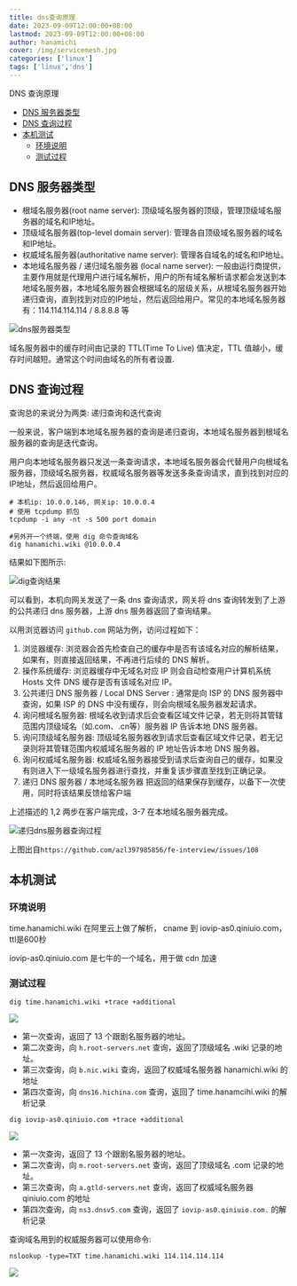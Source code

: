 ```yaml
---
title: dns查询原理
date: 2023-09-09T12:00:00+08:00
lastmod: 2023-09-09T12:00:00+08:00
author: hanamichi
cover: /img/servicemesh.jpg
categories: ['linux']
tags: ['linux','dns']
---
```


DNS 查询原理

<!--more-->

- [DNS 服务器类型](#dns-服务器类型)
- [DNS 查询过程](#dns-查询过程)
- [本机测试](#本机测试)
  - [环境说明](#环境说明)
  - [测试过程](#测试过程)


## DNS 服务器类型

* 根域名服务器(root name server): 顶级域名服务器的顶级，管理顶级域名服务器的域名和IP地址。
* 顶级域名服务器(top-level domain server): 管理各自顶级域名服务器的域名和IP地址。
* 权威域名服务器(authoritative name server): 管理各自域名的域名和IP地址。
* 本地域名服务器 / 递归域名服务器 (local name server): 一般由运行商提供，主要作用就是代理用户进行域名解析，用户的所有域名解析请求都会发送到本地域名服务器，本地域名服务器会根据域名的层级关系，从根域名服务器开始递归查询，直到找到对应的IP地址，然后返回给用户。常见的本地域名服务器有：114.114.114.114 / 8.8.8.8 等

![dns服务器类型](/img/inpost/dns/dns-2.png)

域名服务器中的缓存时间由记录的 TTL(Time To Live) 值决定，TTL 值越小，缓存时间越短。通常这个时间由域名的所有者设置.

## DNS 查询过程

查询总的来说分为两类: 递归查询和迭代查询

一般来说，客户端到本地域名服务器的查询是递归查询，本地域名服务器到根域名服务器的查询是迭代查询。

用户向本地域名服务器只发送一条查询请求，本地域名服务器会代替用户向根域名服务器，顶级域名服务器，权威域名服务器等发送多条查询请求，直到找到对应的IP地址，然后返回给用户。

```shell
# 本机ip: 10.0.0.146, 网关ip: 10.0.0.4
# 使用 tcpdump 抓包
tcpdump -i any -nt -s 500 port domain

#另外开一个终端，使用 dig 命令查询域名
dig hanamichi.wiki @10.0.0.4
```

结果如下图所示:

![dig查询结果](/img/inpost/dns/dns-1.png)

可以看到，本机向网关发送了一条 dns 查询请求，网关将 dns 查询转发到了上游的公共递归 dns 服务器，上游 dns 服务器返回了查询结果。


以用浏览器访问 `github.com` 网站为例，访问过程如下：

1. 浏览器缓存: 浏览器会首先检查自己的缓存中是否有该域名对应的解析结果，如果有，则直接返回结果，不再进行后续的 DNS 解析。
2. 操作系统缓存: 浏览器缓存中无域名对应 IP 则会自动检查用户计算机系统 Hosts 文件 DNS 缓存是否有该域名对应 IP。
3. 公共递归 DNS 服务器 / Local DNS Server : 通常是向 ISP 的 DNS 服务器中查询，如果 ISP 的 DNS 中没有缓存，则会向根域名服务器发起请求。
4. 询问根域名服务器: 根域名收到请求后会查看区域文件记录，若无则将其管辖范围内顶级域名（如.com、.cn等）服务器 IP 告诉本地 DNS 服务器。
5. 询问顶级域名服务器: 顶级域名服务器收到请求后查看区域文件记录，若无记录则将其管辖范围内权威域名服务器的 IP 地址告诉本地 DNS 服务器。
6. 询问权威域名服务器: 权威域名服务器接受到请求后查询自己的缓存，如果没有则进入下一级域名服务器进行查找，并重复该步骤直至找到正确记录。
7. 递归 DNS 服务器 / 本地域名服务器 把返回的结果保存到缓存，以备下一次使用，同时将该结果反馈给客户端

上述描述的 1,2 两步在客户端完成，3-7 在本地域名服务器完成。

![递归dns服务器查询过程](/img/inpost/dns/dns-3.png)

上图出自`https://github.com/azl397985856/fe-interview/issues/108`

## 本机测试

### 环境说明

time.hanamichi.wiki 在阿里云上做了解析， cname 到 iovip-as0.qiniuio.com， ttl是600秒

iovip-as0.qiniuio.com 是七牛的一个域名，用于做 cdn 加速

### 测试过程

```shell
dig time.hanamichi.wiki +trace +additional
```

![](/img/inpost/dns/dns-4.png)

* 第一次查询，返回了 13 个跟剧名服务器的地址。
* 第二次查询，向 `h.root-servers.net` 查询，返回了顶级域名 .wiki 记录的地址。
* 第三次查询，向 `b.nic.wiki` 查询，返回了权威域名服务器 hanamichi.wiki 的地址
* 第四次查询，向 `dns16.hichina.com` 查询，返回了 time.hanamcihi.wiki 的解析记录

```shell
dig iovip-as0.qiniuio.com +trace +additional
```

![](/img/inpost/dns/dns-5.png)

* 第一次查询，返回了 13 个跟剧名服务器的地址。
* 第二次查询，向 `m.root-servers.net` 查询，返回了顶级域名 .com 记录的地址。
* 第三次查询，向 `a.gtld-servers.net` 查询，返回了权威域名服务器 qiniuio.com 的地址
* 第四次查询，向 `ns3.dnsv5.com` 查询，返回了 `iovip-as0.qiniuio.com.` 的解析记录

查询域名用到的权威服务器可以使用命令:

```shell
nslookup -type=TXT time.hanamichi.wiki 114.114.114.114
```

![](/img/inpost/dns/dns-6.png)